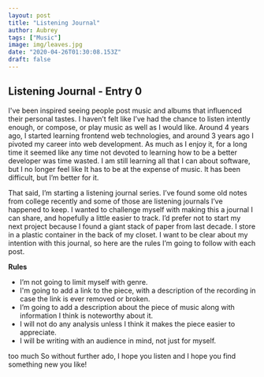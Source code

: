 ```yaml
---
layout: post
title: "Listening Journal"
author: Aubrey
tags: ["Music"]
image: img/leaves.jpg
date: "2020-04-26T01:30:08.153Z"
draft: false
---
```


## Listening Journal - Entry 0
I've been inspired seeing people post music and albums that influenced their personal tastes. I haven’t felt like I’ve had the chance to listen intently enough, or compose, or play music as well as I would like. Around 4 years ago, I started learning frontend web technologies, and around 3 years ago I pivoted my career into web development. As much as I enjoy it, for a long time it seemed like any time not devoted to learning how to be a better developer was time wasted. I am still learning all that I can about software, but I no longer feel like It has to be at the expense of music. It has been difficult, but I’m better for it. 

That said, I’m starting a listening journal series. I’ve found some old notes from college recently and some of those are listening journals I’ve happened to keep. I wanted to challenge myself with making this a journal I can share, and hopefully a little easier to track. I’d prefer not to start my next project because I found a giant stack of paper from last decade. I store in a plastic container in the back of my closet. I want to be clear about my intention with this journal, so here are the rules I’m going to follow with each post.

**Rules**
* I’m not going to limit myself with genre. 
* I'm going to add a link to the piece, with a description of the recording in case the link is ever removed or broken.
* I’m going to add a description about the piece of music along with information I think is noteworthy about it. 
* I will not do any analysis unless I think it makes the piece easier to appreciate.
* I will be writing with an audience in mind, not just for myself.

 too much  So without further ado, I hope you listen and I hope you find something new you like! 
